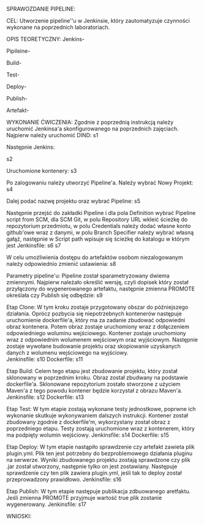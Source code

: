 SPRAWOZDANIE PIPELINE:

CEL:
Utworzenie pipeline''u w Jenkinsie, który zautomatyzuje czynności wykonane na poprzednich laboratoriach.

OPIS TEORETYCZNY:
Jenkins-

Pipileine-

Build-

Test-

Deploy-

Publish-

Artefakt-

WYKONANIE ĆWICZENIA:
Zgodnie z poprzednią instrukcją należy uruchomić Jenkinsa'a skonfigurowanego na poprzednich zajęciach. Najpierw należy uruchomić DIND:
s1

Następnie Jenkins:

s2

Uruchomione kontenery:
s3

Po zalogowaniu należy utworzyć Pipeline'a. Należy wybrać Nowy Projekt: 
s4

Dalej podać nazwę projektu oraz wybrać Pipeline:
s5

Następnie przejść do zakładki Pipeline i dla pola Definition wybrać Pipeline script from SCM, dla SCM Git, w polu Repository URL wkleić ścieżkę do repozytorium przedmiotu, w polu Credentials należy dodać własne konto github'owe wraz z danymi, w polu Branch Specifier należy wybrać własną gałąź, następnie w Script path wpisuje się ścieżkę do katalogu w którym jest Jenkinsfile:
s6
s7

W celu umożliwienia dostępu do artefaktów osobom niezalogowanym należy odpowiednio zmienić ustawienia:
s8


Parametry pipeline'u:
Pipeline został sparametryzowany dwiema zmiennymi. Najpierw należało określić wersję, czyli dopisek który został przyłączony do wygenerowanego artefaktu, następnie zmienna PROMOTE określała czy Publish się odbędzie:
s9

Etap Clone:
W tym kroku zostaje przygotowany obszar do późniejszego działania. Oprócz pozbycia się niepotrzebnych kontenerów następuje uruchomienie dockerfile'a, który ma za zadanie zbudować odpowiedni obraz kontenera. Potem obraz zostaje uruchomiony wraz z dołączeniem odpowiedniego woluminu wejściowego. Kontener zostaje uruchomiony wraz z odpowiednim wolumenem wejściowym oraz wyjściowym. Następnie zostaje wywołane budowanie projektu oraz skopiowanie uzyskanych danych z wolumenu wejściowego na wyjściowy.  
Jenkinsfile:
s10
Dockerfile:
s11

Etap Build:
Celem tego etapu jest zbudowanie projektu, który został sklonowany w poprzednim kroku. Obraz został zbudwany na podstawie dockerfile'a. Sklonowane repozytorium zostało stworzone z użyciem Maven'a z tego powodu kontener będzie korzystał z obrazu Maven'a. 
Jenkinsfile:
s12
Dockerfile:
s13

Etap Test:
W tym etapie zostają wykonane testy jednostkowe, poprwne ich wykonanie skutkuje wykonywaniem dalszych instrukcji. Kontener został zbudowany zgodnie z dockerfile'm, wykorzystany został obraz z poprzedniego etapu. Testy zostają uruchomione wraz z kontenerem, który ma podpięty wolumin wejściowy.
Jenkinsfile:
s14
Dockerfile:
s15

Etap Deploy:
W tym etapie nastąpiło sprawdzenie czy artefakt zawieta plik plugin.yml. Plik ten jest potrzebny do bezproblemowego działania pluginu na serwerze. Wyniki zbudowanego projektu zostają sprawdzone czy plik .jar został utworzony, następnie tylko on jest zostawiany. Następuje sprawdzenie czy ten plik zawiera plugin.yml, jeśli tak to deploy został przeprowadzony prawidłowo.
Jenkinsfile:
s16


Etap Publish:
W tym etapie następuje publikacja zdbuowanego aretfaktu. Jeśli zmienna PROMOTE przyjmuje wartość true plik zostanie wygenerowany.
Jenkinsfile:
s17

WNIOSKI: